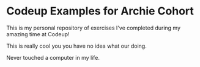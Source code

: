 # Codeup Examples for Archie Cohort

This is my personal repository of exercises I've completed during my amazing time at Codeup!

This is really cool you you have no idea what our doing. 

Never touched a computer in my life. 

